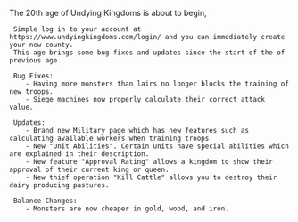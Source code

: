 The 20th age of Undying Kingdoms is about to begin,

     Simple log in to your account at https://www.undyingkingdoms.com/login/ and you can immediately create your new county.
     This age brings some bug fixes and updates since the start of the of previous age.

     Bug Fixes:
        - Having more monsters than lairs no longer blocks the training of new troops.
        - Siege machines now properly calculate their correct attack value.

     Updates:
        - Brand new Military page which has new features such as calculating available workers when training troops.
        - New "Unit Abilities". Certain units have special abilities which are explained in their description.
        - New feature "Approval Rating" allows a kingdom to show their approval of their current king or queen.
        - New thief operation "Kill Cattle" allows you to destroy their dairy producing pastures.

     Balance Changes:
        - Monsters are now cheaper in gold, wood, and iron.